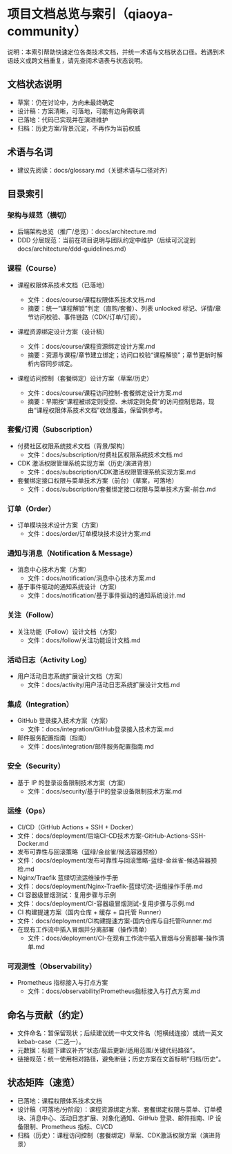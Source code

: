 # 项目文档总览与索引（qiaoya-community）

说明：本索引帮助快速定位各类技术文档，并统一术语与文档状态口径。若遇到术语歧义或跨文档重复，请先查阅术语表与状态说明。

## 文档状态说明
- 草案：仍在讨论中，方向未最终确定
- 设计稿：方案清晰，可落地，可能有边角需联调
- 已落地：代码已实现并在演进维护
- 归档：历史方案/背景沉淀，不再作为当前权威

## 术语与名词
- 建议先阅读：docs/glossary.md（关键术语与口径对齐）

## 目录索引

### 架构与规范（横切）
- 后端架构总览（推广/总览）：docs/architecture.md
- DDD 分层规范：当前在项目说明与团队约定中维护（后续可沉淀到 docs/architecture/ddd-guidelines.md）

### 课程（Course）
- 课程权限体系技术文档（已落地）
  - 文件：docs/course/课程权限体系技术文档.md
  - 摘要：统一“课程解锁”判定（直购/套餐）、列表 unlocked 标记、详情/章节访问校验、事件链路（CDK/订单/订阅）。

- 课程资源绑定设计方案（设计稿）
  - 文件：docs/course/课程资源绑定设计方案.md
  - 摘要：资源与课程/章节建立绑定；访问口校验“课程解锁”；章节更新时解析内容同步绑定。

- 课程访问控制（套餐绑定）设计方案（草案/历史）
  - 文件：docs/course/课程访问控制-套餐绑定设计方案.md
  - 摘要：早期按“课程被绑定则受控、未绑定则免费”的访问控制思路，现由“课程权限体系技术文档”收敛覆盖，保留供参考。

### 套餐/订阅（Subscription）
- 付费社区权限系统技术文档（背景/架构）
  - 文件：docs/subscription/付费社区权限系统技术文档.md
- CDK 激活权限管理系统实现方案（历史/演进背景）
  - 文件：docs/subscription/CDK激活权限管理系统实现方案.md
- 套餐绑定接口权限与菜单技术方案（前台）（草案，可落地）
  - 文件：docs/subscription/套餐绑定接口权限与菜单技术方案-前台.md

### 订单（Order）
- 订单模块技术设计方案（方案）
  - 文件：docs/order/订单模块技术设计方案.md

### 通知与消息（Notification & Message）
- 消息中心技术方案（方案）
  - 文件：docs/notification/消息中心技术方案.md
- 基于事件驱动的通知系统设计（方案）
  - 文件：docs/notification/基于事件驱动的通知系统设计.md

### 关注（Follow）
- 关注功能（Follow）设计文档（方案）
  - 文件：docs/follow/关注功能设计文档.md

### 活动日志（Activity Log）
- 用户活动日志系统扩展设计文档（方案）
  - 文件：docs/activity/用户活动日志系统扩展设计文档.md

### 集成（Integration）
- GitHub 登录接入技术方案（方案）
  - 文件：docs/integration/GitHub登录接入技术方案.md
- 邮件服务配置指南（指南）
  - 文件：docs/integration/邮件服务配置指南.md

### 安全（Security）
- 基于 IP 的登录设备限制技术方案（方案）
  - 文件：docs/security/基于IP的登录设备限制技术方案.md

### 运维（Ops）
 - CI/CD（GitHub Actions + SSH + Docker）
  - 文件：docs/deployment/后端CI-CD技术方案-GitHub-Actions-SSH-Docker.md
 - 发布可靠性与回滚策略（蓝绿/金丝雀/候选容器预检）
  - 文件：docs/deployment/发布可靠性与回滚策略-蓝绿-金丝雀-候选容器预检.md
 - Nginx/Traefik 蓝绿切流运维操作手册
  - 文件：docs/deployment/Nginx-Traefik-蓝绿切流-运维操作手册.md
 - CI 容器级冒烟测试：复用步骤与示例
  - 文件：docs/deployment/CI-容器级冒烟测试-复用步骤与示例.md
 - CI 构建提速方案（国内仓库 + 缓存 + 自托管 Runner）
  - 文件：docs/deployment/CI构建提速方案-国内仓库与自托管Runner.md
- 在现有工作流中插入冒烟并分离部署（操作清单）
  - 文件：docs/deployment/CI-在现有工作流中插入冒烟与分离部署-操作清单.md

### 可观测性（Observability）
- Prometheus 指标接入与打点方案
  - 文件：docs/observability/Prometheus指标接入与打点方案.md

## 命名与贡献（约定）
- 文件命名：暂保留现状；后续建议统一中文文件名（短横线连接）或统一英文 kebab-case（二选一）。
- 元数据：标题下建议补齐“状态/最后更新/适用范围/关键代码路径”。
- 链接规范：统一使用相对路径，避免断链；历史方案在文首标明“归档/历史”。

## 状态矩阵（速览）
- 已落地：课程权限体系技术文档
- 设计稿（可落地/分阶段）：课程资源绑定方案、套餐绑定权限与菜单、订单模块、消息中心、活动日志扩展、对象化通知、GitHub 登录、邮件指南、IP 设备限制、Prometheus 指标、CI/CD
- 归档（历史）：课程访问控制（套餐绑定）草案、CDK激活权限方案（演进背景）
